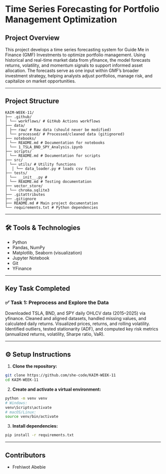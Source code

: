 # Time Series Forecasting for Portfolio Management Optimization 

## Project Overview

This project develops a time series forecasting system for Guide Me in Finance (GMF) Investments to optimize portfolio management. Using historical and real-time market data from yfinance, the model forecasts returns, volatility, and momentum signals to support informed asset allocation. The forecasts serve as one input within GMF’s broader investment strategy, helping analysts adjust portfolios, manage risk, and capitalize on market opportunities.

---

## Project Structure

```
KAIM-WEEK-11/
├── .github/
│ └── workflows/ # GitHub Actions workflows
├── data/
│ ├── raw/ # Raw data (should never be modified)
│ └── processed/ # Processed/cleaned data (gitignored)
├── notebooks/
│ └── README.md # Documentation for notebooks
│ └── 1_TSLA_BND_SPY_Analysis.ipynb
├── scripts/
│ └── README.md # Documentation for scripts
├── src/
│ └── utils/ # Utility functions
│  │ └── data_loader.py # loads csv files
├── tests/
│ └── __init__.py # 
│ └── README.md # Testing documentation
├── vector_store/
│ └── chroma.sqlite3
├── .gitattributes
├── .gitignore
├── README.md # Main project documentation
└── requirements.txt # Python dependencies
```
---
## 🛠 Tools & Technologies

- Python  
- Pandas, NumPy  
- Matplotlib, Seaborn (visualization)  
- Jupyter Notebook  
- Git  
- YFinance

---

## Key Task Completed 

### ✅ Task 1: Preprocess and Explore the Data

Downloaded TSLA, BND, and SPY daily OHLCV data (2015–2025) via yfinance. Cleaned and aligned datasets, handled missing values, and calculated daily returns. Visualized prices, returns, and rolling volatility. Identified outliers, tested stationarity (ADF), and computed key risk metrics (annualized returns, volatility, Sharpe ratio, VaR).

---

## ⚙️ Setup Instructions

1. **Clone the repository:**

```bash
git clone https://github.com/she-code/KAIM-WEEK-11
cd KAIM-WEEK-11
```

2. **Create and activate a virtual environment:**

```bash
python -m venv venv
# Windows:
venv\Scripts\activate
# macOS/Linux:
source venv/bin/activate
```
3. **Install dependencies:**

```bash
pip install -r requirements.txt

```
---
## Contributors
- Frehiwot Abebie
